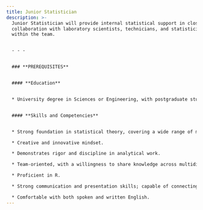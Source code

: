 ```yaml
---
title: Junior Statistician
description: >-
  Junior Statistician will provide internal statistical support in close
  collaboration with laboratory scientists, technicians, and statisticians
  within the team.


  - - -


  ### **PREREQUISITES**


  #### **Education**


  * University degree in Sciences or Engineering, with postgraduate studies in Biostatistics, Data Science, or equivalent statistical experience and knowledge.


  #### **Skills and Competencies**


  * Strong foundation in statistical theory, covering a wide range of methodologies and experimental designs.

  * Creative and innovative mindset.

  * Demonstrates rigor and discipline in analytical work.

  * Team-oriented, with a willingness to share knowledge across multidisciplinary teams.

  * Proficient in R.

  * Strong communication and presentation skills; capable of connecting theoretical concepts with practical applications.

  * Comfortable with both spoken and written English.
---
```

